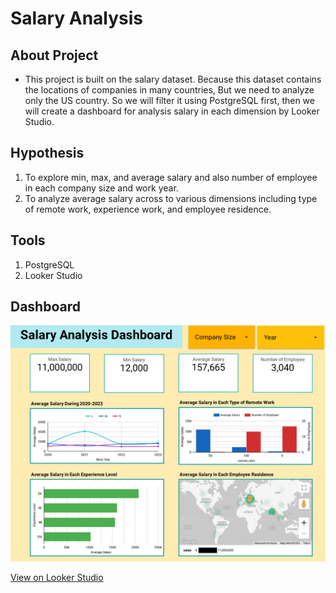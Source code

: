 # Salary Analysis


## About Project
* This project is built on the salary dataset. Because this dataset contains the locations of companies in many countries, But we need to analyze only the US country. So we will filter it using PostgreSQL first, then we will create a dashboard for analysis salary in each dimension by Looker Studio.


## Hypothesis 
1. To explore min, max, and average salary and also number of employee in each company size and work year.
2. To analyze average salary across to various dimensions including type of remote work, experience work, and employee residence.


## Tools 
1. PostgreSQL 
2. Looker Studio


## Dashboard
![US_salary_dashboard.jpg](US_salary_dashboard.jpg)


[View on Looker Studio](https://lookerstudio.google.com/reporting/5c8933cf-d94d-4ec8-85ab-0dc310101103)